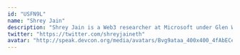 ```yaml
---
id: "USFN9L"
name: "Shrey Jain"
description: "Shrey Jain is a Web3 researcher at Microsoft under Glen Weyl where he focuses his research on identity, coordination, and machine learning."
twitter: "https://twitter.com/shreyjaineth"
avatar: "http://speak.devcon.org/media/avatars/Bvg9ataa_400x400_4fAbECe.jpeg"
---
```

